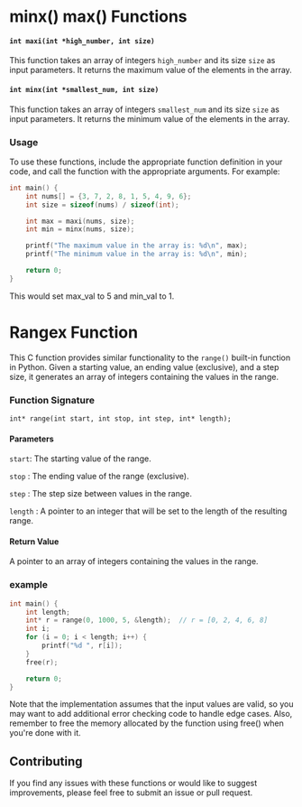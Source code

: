 # minx() max() Functions

#### `int maxi(int *high_number, int size)`

This function takes an array of integers `high_number` and its size `size` as input parameters. It returns the maximum value of the elements in the array.

#### `int minx(int *smallest_num, int size)`

This function takes an array of integers `smallest_num` and its size `size` as input parameters. It returns the minimum value of the elements in the array.

### Usage

To use these functions, include the appropriate function definition in your code, and call the function with the appropriate arguments. For example:

```c
int main() {
    int nums[] = {3, 7, 2, 8, 1, 5, 4, 9, 6};
    int size = sizeof(nums) / sizeof(int);

    int max = maxi(nums, size);
    int min = minx(nums, size);

    printf("The maximum value in the array is: %d\n", max);
    printf("The minimum value in the array is: %d\n", min);

    return 0;
}
```
This would set max_val to 5 and min_val to 1.

# Rangex Function 

This C function provides similar functionality to the `range()` built-in function in Python. Given a starting value, an ending value (exclusive), 
and a step size, it generates an array of integers containing the values in the range.

### Function Signature
```int* range(int start, int stop, int step, int* length);```

#### Parameters

`start`: The starting value of the range.

`stop` : The ending value of the range (exclusive).

`step` : The step size between values in the range.

`length` : A pointer to an integer that will be set to the length of the resulting range.

#### Return Value
A pointer to an array of integers containing the values in the range.
### example
```c
int main() {
    int length;
    int* r = range(0, 1000, 5, &length);  // r = [0, 2, 4, 6, 8]
    int i;
    for (i = 0; i < length; i++) {
        printf("%d ", r[i]);
    }
    free(r);

    return 0;
}

```
Note that the implementation assumes that the input values are valid, so you may want to add additional error checking code to handle edge cases. Also, remember to free the memory allocated by the function using free() when you're done with it.

## Contributing
If you find any issues with these functions or would like to suggest improvements, please feel free to submit an issue or pull request.
